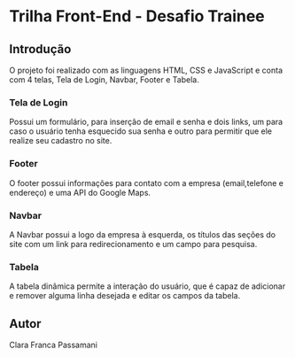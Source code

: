 # Trilha Front-End - Desafio Trainee
## Introdução
O projeto foi realizado com as linguagens HTML, CSS e JavaScript e conta com 4 telas, Tela de Login, Navbar, Footer e Tabela.
### Tela de Login 
Possui um formulário, para inserção de email e senha e dois links, um para caso o usuário tenha esquecido sua senha e outro para permitir que ele realize seu cadastro no site. 
### Footer 
O footer possui informações para contato com a empresa (email,telefone e endereço) e uma API do Google Maps. 
### Navbar 
A Navbar possui a logo da empresa à esquerda, os títulos das seções do site com um link para redirecionamento e um campo para pesquisa.
### Tabela
A tabela dinâmica permite a interação do usuário, que é capaz de adicionar e remover alguma linha desejada e editar os campos da tabela.
## Autor
Clara Franca Passamani
